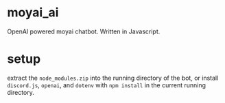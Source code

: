 # moyai_ai
OpenAI powered moyai chatbot. Written in Javascript.

# setup
extract the `node_modules.zip` into the running directory of the bot, or install `discord.js`, `openai`, and `dotenv` with `npm install` in the current running directory.
